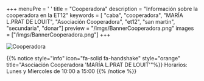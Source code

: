 +++
menuPre = '<i class="fa-solid fa-hand-holding-hand"></i> '
title = "Cooperadora"
description = "Información sobre la cooperadora en la ET12"
keywords = [
  "caba",
  "cooperadora",
  "MARÍA L.PRAT DE LOUIT",
  "Asociación Cooperadora",
  "et12",
  "san martin",
  "secundaria",
  "donar"]
preview = "/imgs/BannerCooperadora.png"
images = ["/imgs/BannerCooperadora.png"]
+++

![Cooperadora](/imgs/BannerCooperadora.png)

{{% notice style="info" icon="fa-solid fa-handshake" style="orange" title="Asociación Cooperadora 'MARÍA L.PRAT DE LOUIT'"%}}
Horarios: Lunes y Miercoles de 10:00 a 15:00
{{% /notice %}}